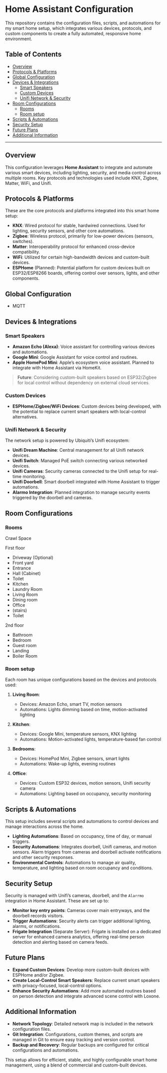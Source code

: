 # Home Assistant Configuration

This repository contains the configuration files, scripts, and automations for my smart home setup, which integrates various devices, protocols, and custom components to create a fully automated, responsive home environment.

## Table of Contents
- [Overview](#overview)
- [Protocols & Platforms](#protocols--platforms)
- [Global Configuration ](#global-configuration)
- [Devices & Integrations](#devices--integrations)
  - [Smart Speakers](#smart-speakers)
  - [Custom Devices](#custom-devices)
  - [Unifi Network & Security](#unifi-network--security)
- [Room Configurations](#room-configurations)
  - [Rooms](#rooms)
  - [Room setup](#room-setup)
- [Scripts & Automations](#scripts--automations)
- [Security Setup](#security-setup)
- [Future Plans](#future-plans)
- [Additional Information](#additional-information)

---

## Overview
This configuration leverages **Home Assistant** to integrate and automate various smart devices, including lighting, security, and media control across multiple rooms. Key protocols and technologies used include KNX, Zigbee, Matter, WiFi, and Unifi.

## Protocols & Platforms
These are the core protocols and platforms integrated into this smart home setup:

- **KNX**: Wired protocol for stable, hardwired connections. Used for lighting, security sensors, and other core automations.
- **Zigbee**: Wireless protocol, primarily for low-power devices (sensors, switches).
- **Matter**: Interoperability protocol for enhanced cross-device compatibility.
- **WiFi**: Utilized for certain high-bandwidth devices and custom-built devices.
- **ESPHome** (Planned): Potential platform for custom devices built on ESP32/ESP8266 boards, offering control over sensors, lights, and other components.

## Global Configuration

- MQTT

## Devices & Integrations

### Smart Speakers
- **Amazon Echo (Alexa)**: Voice assistant for controlling various devices and automations.
- **Google Mini**: Google Assistant for voice control and routines.
- **Apple HomePod Mini**: Apple’s ecosystem voice assistant. Planned to integrate with Home Assistant via HomeKit.
  
> **Future**: Considering custom-built speakers based on ESP32/Zigbee for local control without dependency on external cloud services.

### Custom Devices
- **ESPHome/Zigbee/WiFi Devices**: Custom devices being developed, with the potential to replace current smart speakers with local-control alternatives.

### Unifi Network & Security
The network setup is powered by Ubiquiti’s Unifi ecosystem:

- **Unifi Dream Machine**: Central management for all Unifi network devices.
- **Unifi Switch**: Managed PoE switch connecting various networked devices.
- **Unifi Cameras**: Security cameras connected to the Unifi setup for real-time monitoring.
- **Unifi Doorbell**: Smart doorbell integrated with Home Assistant to trigger automations.
- **Alarmo Integration**: Planned integration to manage security events triggered by the doorbell and cameras.

## Room Configurations

### Rooms
Crawl Space

First floor
-	Driveway (Optional)
-	Front yard
-	Entrance
-	Hall (Cabinet)
-	Toilet
-	Kitchen
-	Laundry Room
-	Living Room
-	Dining room
-	Office
-	(stairs)
-	Toilet

2nd floor
-	Bathroom
-	Bedroom
-	Guest room
-	Landing
-	Boiler Room

### Room setup
Each room has unique configurations based on the devices and protocols used:

1. **Living Room**:
   - Devices: Amazon Echo, smart TV, motion sensors
   - Automations: Lights dimming based on time, motion-activated lighting

2. **Kitchen**:
   - Devices: Google Mini, temperature sensors, KNX lighting
   - Automations: Motion-activated lights, temperature-based fan control

3. **Bedrooms**:
   - Devices: HomePod Mini, Zigbee sensors, smart lights
   - Automations: Wake-up lights, evening routines

4. **Office**:
   - Devices: Custom ESP32 devices, motion sensors, Unifi security camera
   - Automations: Lighting based on occupancy, security monitoring

## Scripts & Automations
This setup includes several scripts and automations to control devices and manage interactions across the home.

- **Lighting Automations**: Based on occupancy, time of day, or manual triggers.
- **Security Automations**: Integrates doorbell, Unifi cameras, and motion sensors. Alarm triggers from cameras and doorbell activate notifications and other security responses.
- **Environmental Controls**: Automations to manage air quality, temperature, and lighting based on room occupancy and conditions.

## Security Setup
Security is managed with Unifi’s cameras, doorbell, and the `Alarrmo` integration in Home Assistant. These are set up to:

- **Monitor key entry points**: Cameras cover main entryways, and the doorbell records visitors.
- **Trigger Automations**: Security alerts can trigger additional lighting, alarms, or notifications.
- **Frigate Integration** (Separate Server): Frigate is installed on a dedicated server for enhanced camera analytics, offering real-time person detection and alerting based on camera feeds.

## Future Plans
- **Expand Custom Devices**: Develop more custom-built devices with ESPHome and/or Zigbee.
- **Create Local-Control Smart Speakers**: Replace current smart speakers with privacy-focused, local-control options.
- **Enhance Security Automations**: Add more automated routines based on person detection and integrate advanced scene control with Loxone.

## Additional Information
- **Network Topology**: Detailed network map is included in the network configuration files.
- **Git Integration**: Configurations, custom themes, and scripts are managed in Git to ensure easy tracking and version control.
- **Backup and Recovery**: Regular backups are configured for critical configurations and automations.

This setup allows for efficient, stable, and highly configurable smart home management, using a blend of commercial and custom-built devices.

